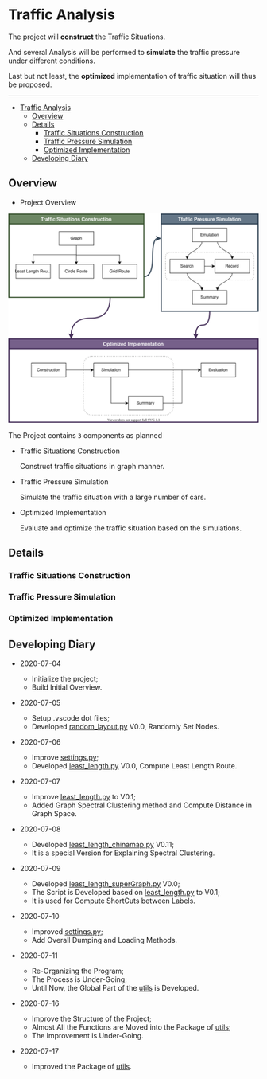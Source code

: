 # Traffic Analysis

The project will **construct** the Traffic Situations.

And several Analysis will be performed to **simulate** the traffic pressure under different conditions.

Last but not least, the **optimized** implementation of traffic situation will thus be proposed.

---

- [Traffic Analysis](#traffic-analysis)
  - [Overview](#overview)
  - [Details](#details)
    - [Traffic Situations Construction](#traffic-situations-construction)
    - [Traffic Pressure Simulation](#traffic-pressure-simulation)
    - [Optimized Implementation](#optimized-implementation)
  - [Developing Diary](#developing-diary)

## Overview

- Project Overview

![project](project.svg)

The Project contains `3` components as planned

- Traffic Situations Construction

  Construct traffic situations in graph manner.

- Traffic Pressure Simulation

  Simulate the traffic situation with a large number of cars.

- Optimized Implementation

  Evaluate and optimize the traffic situation based on the simulations.

## Details

### Traffic Situations Construction

### Traffic Pressure Simulation

### Optimized Implementation

## Developing Diary

- 2020-07-04

  - Initialize the project;
  - Build Initial Overview.

- 2020-07-05

  - Setup .vscode dot files;
  - Developed [random_layout.py](./Construction/random_layout.py "random_layout.py") V0.0, Randomly Set Nodes.

- 2020-07-06

  - Improve [settings.py](./settings.py "settings.py");
  - Developed [least_length.py](./RouteLayout/least_length.py "least_length.py") V0.0, Compute Least Length Route.

- 2020-07-07

  - Improve [least_length.py](./RouteLayout/least_length.py "least_length.py") to V0.1;
  - Added Graph Spectral Clustering method and Compute Distance in Graph Space.

- 2020-07-08

  - Developed [least_length_chinamap.py](./RouteLayout/least_length_chinamap.py "least_length_chinamap") V0.11;
  - It is a special Version for Explaining Spectral Clustering.

- 2020-07-09

  - Developed [least_length_superGraph.py](./RouteLayout/least_length_superGraph.py "least_length_superGraph") V0.0;
  - The Script is Developed based on [least_length.py](./RouteLayout/least_length.py "least_length.py") to V0.1;
  - It is used for Compute ShortCuts between Labels.

- 2020-07-10

  - Improved [settings.py](./settings.py "settings");
  - Add Overall Dumping and Loading Methods.

- 2020-07-11

  - Re-Organizing the Program;
  - The Process is Under-Going;
  - Until Now, the Global Part of the [utils](./RouteLayout/utils "utils") is Developed.

- 2020-07-16
  - Improve the Structure of the Project;
  - Almost All the Functions are Moved into the Package of [utils](./RouteLayout/utils "utils");
  - The Improvement is Under-Going.

- 2020-07-17
  - Improved the Package of [utils](./RouteLayout/utils "utils").